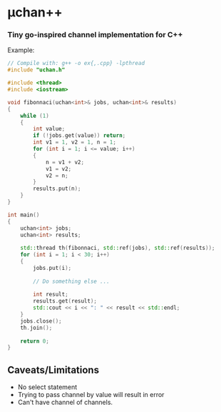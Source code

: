 # μchan++
### Tiny go-inspired channel implementation for C++

Example:

```c++
// Compile with: g++ -o ex{,.cpp} -lpthread
#include "uchan.h"

#include <thread>
#include <iostream>

void fibonnaci(uchan<int>& jobs, uchan<int>& results)
{
    while (1)
    {
        int value;
        if (!jobs.get(value)) return;
        int v1 = 1, v2 = 1, n = 1;
        for (int i = 1; i <= value; i++)
        {
            n = v1 + v2;
            v1 = v2;
            v2 = n;
        }
        results.put(n);
    }
}

int main() 
{ 
    uchan<int> jobs;
    uchan<int> results;
    
    std::thread th(fibonnaci, std::ref(jobs), std::ref(results));
    for (int i = 1; i < 30; i++)
    {
        jobs.put(i);
        
        // Do something else ...
        
        int result;
        results.get(result);
        std::cout << i << ": " << result << std::endl;
    }
    jobs.close();
    th.join();
    
    return 0;
}
```

## Caveats/Limitations
* No select statement
* Trying to pass channel by value will result in error
* Can't have channel of channels.
